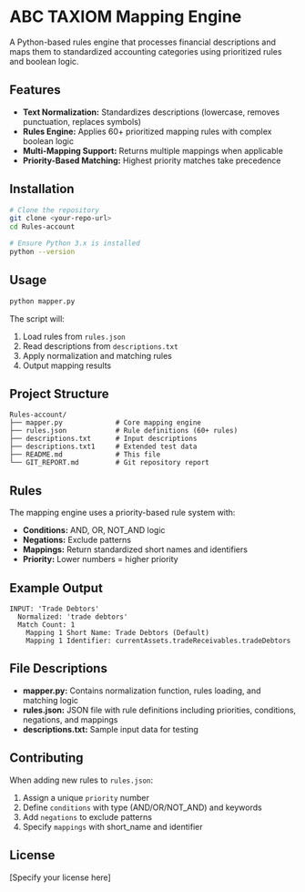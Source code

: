 # ABC TAXIOM Mapping Engine

A Python-based rules engine that processes financial descriptions and maps them to standardized accounting categories using prioritized rules and boolean logic.

## Features

- **Text Normalization:** Standardizes descriptions (lowercase, removes punctuation, replaces symbols)
- **Rules Engine:** Applies 60+ prioritized mapping rules with complex boolean logic
- **Multi-Mapping Support:** Returns multiple mappings when applicable
- **Priority-Based Matching:** Highest priority matches take precedence

## Installation

```bash
# Clone the repository
git clone <your-repo-url>
cd Rules-account

# Ensure Python 3.x is installed
python --version
```

## Usage

```bash
python mapper.py
```

The script will:
1. Load rules from `rules.json`
2. Read descriptions from `descriptions.txt`
3. Apply normalization and matching rules
4. Output mapping results

## Project Structure

```
Rules-account/
├── mapper.py             # Core mapping engine
├── rules.json            # Rule definitions (60+ rules)
├── descriptions.txt      # Input descriptions
├── descriptions.txt1     # Extended test data
├── README.md             # This file
└── GIT_REPORT.md         # Git repository report
```

## Rules

The mapping engine uses a priority-based rule system with:
- **Conditions:** AND, OR, NOT_AND logic
- **Negations:** Exclude patterns
- **Mappings:** Return standardized short names and identifiers
- **Priority:** Lower numbers = higher priority

## Example Output

```
INPUT: 'Trade Debtors'
  Normalized: 'trade debtors'
  Match Count: 1
    Mapping 1 Short Name: Trade Debtors (Default)
    Mapping 1 Identifier: currentAssets.tradeReceivables.tradeDebtors
```

## File Descriptions

- **mapper.py:** Contains normalization function, rules loading, and matching logic
- **rules.json:** JSON file with rule definitions including priorities, conditions, negations, and mappings
- **descriptions.txt:** Sample input data for testing

## Contributing

When adding new rules to `rules.json`:
1. Assign a unique `priority` number
2. Define `conditions` with type (AND/OR/NOT_AND) and keywords
3. Add `negations` to exclude patterns
4. Specify `mappings` with short_name and identifier

## License

[Specify your license here]

